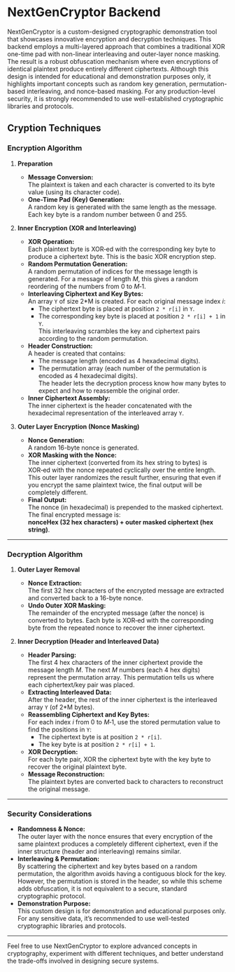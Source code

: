# NextGenCryptor Backend

NextGenCryptor is a custom-designed cryptographic demonstration tool that showcases innovative encryption and decryption techniques. This backend employs a multi-layered approach that combines a traditional XOR one-time pad with non-linear interleaving and outer-layer nonce masking. The result is a robust obfuscation mechanism where even encryptions of identical plaintext produce entirely different ciphertexts. Although this design is intended for educational and demonstration purposes only, it highlights important concepts such as random key generation, permutation-based interleaving, and nonce-based masking. For any production-level security, it is strongly recommended to use well-established cryptographic libraries and protocols.

## Cryption Techniques

### Encryption Algorithm

1. **Preparation**

   - **Message Conversion:**  
     The plaintext is taken and each character is converted to its byte value (using its character code).
   - **One-Time Pad (Key) Generation:**  
     A random key is generated with the same length as the message. Each key byte is a random number between 0 and 255.

2. **Inner Encryption (XOR and Interleaving)**

   - **XOR Operation:**  
     Each plaintext byte is XOR‑ed with the corresponding key byte to produce a ciphertext byte. This is the basic XOR encryption step.
   - **Random Permutation Generation:**  
     A random permutation of indices for the message length is generated. For a message of length _M_, this gives a random reordering of the numbers from 0 to _M_‑1.
   - **Interleaving Ciphertext and Key Bytes:**  
     An array `Y` of size 2\*M is created. For each original message index _i_:
     - The ciphertext byte is placed at position `2 * r[i]` in `Y`.
     - The corresponding key byte is placed at position `2 * r[i] + 1` in `Y`.  
       This interleaving scrambles the key and ciphertext pairs according to the random permutation.
   - **Header Construction:**  
     A header is created that contains:
     - The message length (encoded as 4 hexadecimal digits).
     - The permutation array (each number of the permutation is encoded as 4 hexadecimal digits).  
       The header lets the decryption process know how many bytes to expect and how to reassemble the original order.
   - **Inner Ciphertext Assembly:**  
     The inner ciphertext is the header concatenated with the hexadecimal representation of the interleaved array `Y`.

3. **Outer Layer Encryption (Nonce Masking)**
   - **Nonce Generation:**  
     A random 16-byte nonce is generated.
   - **XOR Masking with the Nonce:**  
     The inner ciphertext (converted from its hex string to bytes) is XOR‑ed with the nonce repeated cyclically over the entire length. This outer layer randomizes the result further, ensuring that even if you encrypt the same plaintext twice, the final output will be completely different.
   - **Final Output:**  
     The nonce (in hexadecimal) is prepended to the masked ciphertext. The final encrypted message is:  
     **nonceHex (32 hex characters) + outer masked ciphertext (hex string)**.

---

### Decryption Algorithm

1. **Outer Layer Removal**

   - **Nonce Extraction:**  
     The first 32 hex characters of the encrypted message are extracted and converted back to a 16-byte nonce.
   - **Undo Outer XOR Masking:**  
     The remainder of the encrypted message (after the nonce) is converted to bytes. Each byte is XOR‑ed with the corresponding byte from the repeated nonce to recover the inner ciphertext.

2. **Inner Decryption (Header and Interleaved Data)**
   - **Header Parsing:**  
     The first 4 hex characters of the inner ciphertext provide the message length _M_. The next _M_ numbers (each 4 hex digits) represent the permutation array. This permutation tells us where each ciphertext/key pair was placed.
   - **Extracting Interleaved Data:**  
     After the header, the rest of the inner ciphertext is the interleaved array `Y` (of 2\*M bytes).
   - **Reassembling Ciphertext and Key Bytes:**  
     For each index _i_ from 0 to _M_‑1, use the stored permutation value to find the positions in `Y`:
     - The ciphertext byte is at position `2 * r[i]`.
     - The key byte is at position `2 * r[i] + 1`.
   - **XOR Decryption:**  
     For each byte pair, XOR the ciphertext byte with the key byte to recover the original plaintext byte.
   - **Message Reconstruction:**  
     The plaintext bytes are converted back to characters to reconstruct the original message.

---

### Security Considerations

- **Randomness & Nonce:**  
  The outer layer with the nonce ensures that every encryption of the same plaintext produces a completely different ciphertext, even if the inner structure (header and interleaving) remains similar.
- **Interleaving & Permutation:**  
  By scattering the ciphertext and key bytes based on a random permutation, the algorithm avoids having a contiguous block for the key. However, the permutation is stored in the header, so while this scheme adds obfuscation, it is not equivalent to a secure, standard cryptographic protocol.
- **Demonstration Purpose:**  
  This custom design is for demonstration and educational purposes only. For any sensitive data, it’s recommended to use well-tested cryptographic libraries and protocols.

---

Feel free to use NextGenCryptor to explore advanced concepts in cryptography, experiment with different techniques, and better understand the trade-offs involved in designing secure systems.
